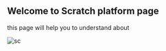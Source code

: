 ## Welcome to Scratch platform page


this page will help you to understand about 


![sc](https://user-images.githubusercontent.com/65313417/81980829-5ec0fa00-9640-11ea-9373-d388b6a81fcd.png)
